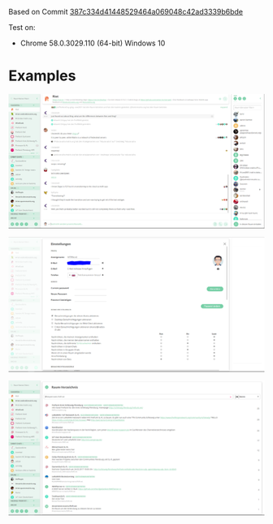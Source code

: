 Based on Commit [387c334d41448529464a069048c42ad3339b6bde](https://github.com/vector-im/riot-web/commit/387c334d41448529464a069048c42ad3339b6bde)

Test on:
* Chrome 58.0.3029.110 (64-bit) Windows 10

# Examples

![example1](Example1.png)

![example2](Example2.png)

![example3](Example3.png)